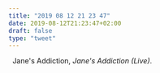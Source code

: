 ```yaml
---
title: "2019 08 12 21 23 47"
date: 2019-08-12T21:23:47+02:00
draft: false
type: "tweet"
---
```

<a href="https://music.apple.com/fr/album/janes-addiction-live/413572166" class="iconfont icon-music" title="rss"></a> &nbsp; Jane's Addiction, *Jane's Addiction (Live)*.
